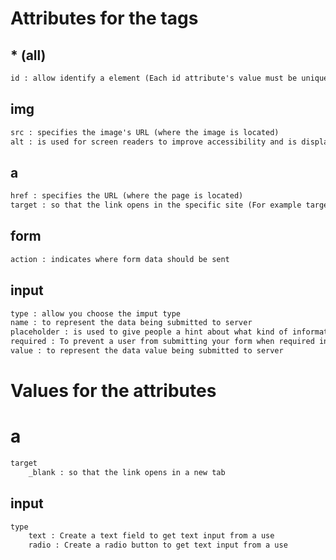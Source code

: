 # Attributes for the tags
## * (all)
```html
id : allow identify a element (Each id attribute's value must be unique from all other id values for the entire page)
```
## img
```html
src : specifies the image's URL (where the image is located)
alt : is used for screen readers to improve accessibility and is displayed if the image fails to load
```
## a
```html
href : specifies the URL (where the page is located)
target : so that the link opens in the specific site (For example target="_blank" so that the link opens in a new tab)
```
## form
```html
action : indicates where form data should be sent
```
## input
```html
type : allow you choose the imput type
name : to represent the data being submitted to server
placeholder : is used to give people a hint about what kind of information to enter into an input
required : To prevent a user from submitting your form when required information is missing
value : to represent the data value being submitted to server
```
# Values for the attributes
# a
```html
target
    _blank : so that the link opens in a new tab
```
## input
```html
type 
    text : Create a text field to get text input from a use
    radio : Create a radio button to get text input from a use
```